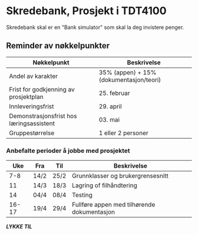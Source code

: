 # Skredebank, Prosjekt i TDT4100

Skredebank skal er en "Bank simulator" som skal la deg invistere penger.
## Reminder av nøkkelpunkter

| Nøkkelpunkt                              | Beskrivelse                             |
| ---------------------------------------- | --------------------------------------- |
| Andel av karakter                        | 35% (appen) + 15% (dokumentasjon/teori) |
| Frist for godkjenning av prosjektplan    | 25. februar                             |
| Innleveringsfrist                        | 29. april                               |
| Demonstrasjonsfrist hos læringsassistent | 03. mai                                 |
| Gruppestørrelse                          | 1 eller 2 personer                      |

### Anbefalte perioder å jobbe med prosjektet

| Uke   | Fra  | Til  | Beskrivelse                                 |
| ----- | ---- | ---- | ------------------------------------------- |
| 7-8   | 14/2 | 25/2 | Grunnklasser og brukergrensesnitt           |
| 11    | 14/3 | 18/3 | Lagring of filhåndtering                    |
| 14    | 04/4 | 08/4 | Testing                                     |
| 16-17 | 19/4 | 29/4 | Fullføre appen med tilhørende dokumentasjon |

**_LYKKE TIL_**
